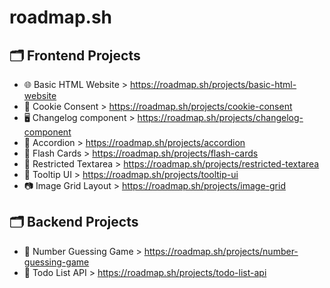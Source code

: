 # roadmap.sh

## 🗂️ Frontend Projects

- 🌐 Basic HTML Website > https://roadmap.sh/projects/basic-html-website
- 🍪 Cookie Consent > https://roadmap.sh/projects/cookie-consent
- 🖥️ Changelog component > https://roadmap.sh/projects/changelog-component
- 📱 Accordion > https://roadmap.sh/projects/accordion
- 📰 Flash Cards > https://roadmap.sh/projects/flash-cards
- 💬 Restricted Textarea > https://roadmap.sh/projects/restricted-textarea
- 📑 Tooltip UI > https://roadmap.sh/projects/tooltip-ui
- 📷 Image Grid Layout > https://roadmap.sh/projects/image-grid

## 🗂️ Backend Projects

- 🔢 Number Guessing Game > https://roadmap.sh/projects/number-guessing-game
- 📝 Todo List API > https://roadmap.sh/projects/todo-list-api
